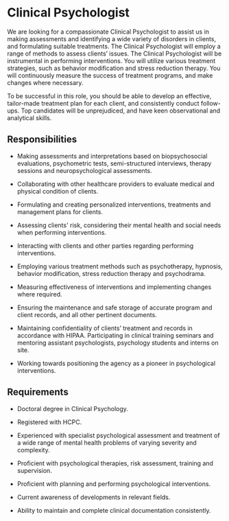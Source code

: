# Clinical Psychologist

We are looking for a compassionate Clinical Psychologist to assist us in making assessments and identifying a wide variety of disorders in clients, and formulating suitable treatments. The Clinical Psychologist will employ a range of methods to assess clients’ issues. The Clinical Psychologist will be instrumental in performing interventions. You will utilize various treatment strategies, such as behavior modification and stress reduction therapy. You will continuously measure the success of treatment programs, and make changes where necessary.

To be successful in this role, you should be able to develop an effective, tailor-made treatment plan for each client, and consistently conduct follow-ups. Top candidates will be unprejudiced, and have keen observational and analytical skills.

## Responsibilities

* Making assessments and interpretations based on biopsychosocial evaluations, psychometric tests, semi-structured interviews, therapy sessions and neuropsychological assessments.

* Collaborating with other healthcare providers to evaluate medical and physical condition of clients.

* Formulating and creating personalized interventions, treatments and management plans for clients.

* Assessing clients' risk, considering their mental health and social needs when performing interventions.

* Interacting with clients and other parties regarding performing interventions.

* Employing various treatment methods such as psychotherapy, hypnosis, behavior modification, stress reduction therapy and psychodrama.

* Measuring effectiveness of interventions and implementing changes where required.

* Ensuring the maintenance and safe storage of accurate program and client records, and all other pertinent documents.

* Maintaining confidentiality of clients’ treatment and records in accordance with HIPAA. Participating in clinical training seminars and mentoring assistant psychologists, psychology students and interns on site.

* Working towards positioning the agency as a pioneer in psychological interventions.

## Requirements

* Doctoral degree in Clinical Psychology.

* Registered with HCPC.

* Experienced with specialist psychological assessment and treatment of a wide range of mental health problems of varying severity and complexity.

* Proficient with psychological therapies, risk assessment, training and supervision.

* Proficient with planning and performing psychological interventions.

* Current awareness of developments in relevant fields.

* Ability to maintain and complete clinical documentation consistently.

